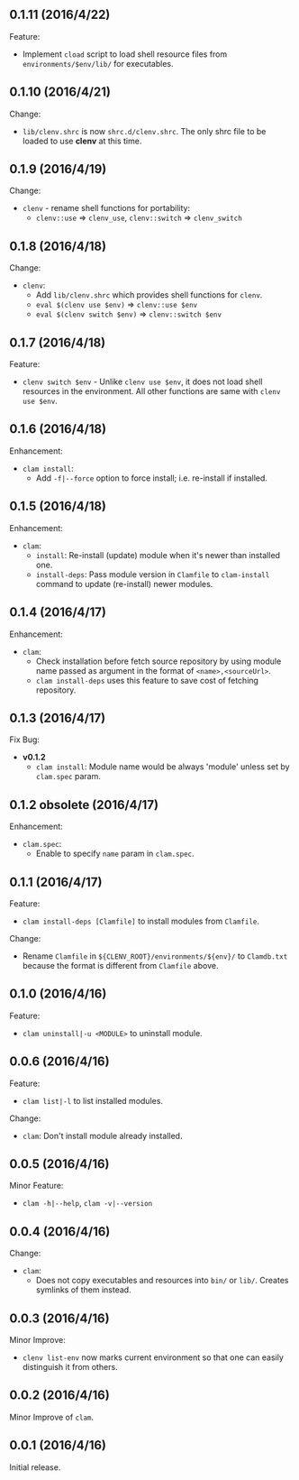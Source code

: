 ## 0.1.11 (2016/4/22)

Feature:

- Implement `cload` script to load shell resource files from `environments/$env/lib/`
  for executables.

## 0.1.10 (2016/4/21)

Change:

- `lib/clenv.shrc` is now `shrc.d/clenv.shrc`. The only shrc file to be loaded
  to use **clenv** at this time.

## 0.1.9 (2016/4/19)

Change:

- `clenv` - rename shell functions for portability:
  - `clenv::use` => `clenv_use`, `clenv::switch` => `clenv_switch`

## 0.1.8 (2016/4/18)

Change:

- `clenv`:
  - Add `lib/clenv.shrc` which provides shell functions for `clenv`.
  - `eval $(clenv use $env)` => `clenv::use $env`
  - `eval $(clenv switch $env)` => `clenv::switch $env`

## 0.1.7 (2016/4/18)

Feature:

- `clenv switch $env` - Unlike `clenv use $env`, it does not load shell resources
  in the environment. All other functions are same with `clenv use $env`.

## 0.1.6 (2016/4/18)

Enhancement:

- `clam install`:
  - Add `-f|--force` option to force install; i.e. re-install if installed.

## 0.1.5 (2016/4/18)

Enhancement:

- `clam`:
  - `install`: Re-install (update) module when it's newer than installed one.
  - `install-deps`: Pass module version in `Clamfile` to `clam-install` command
    to update (re-install) newer modules.

## 0.1.4 (2016/4/17)

Enhancement:

- `clam`:
  - Check installation before fetch source repository by using module name passed
    as argument in the format of `<name>,<sourceUrl>`.
  - `clam install-deps` uses this feature to save cost of fetching repository.

## 0.1.3 (2016/4/17)

Fix Bug:

- **v0.1.2**
  - `clam install`: Module name would be always 'module' unless set by `clam.spec`
    param.

## 0.1.2 **obsolete** (2016/4/17)

Enhancement:

- `clam.spec`:
  - Enable to specify `name` param in `clam.spec`.

## 0.1.1 (2016/4/17)

Feature:

- `clam install-deps [Clamfile]` to install modules from `Clamfile`.

Change:

- Rename `Clamfile` in `${CLENV_ROOT}/environments/${env}/` to `Clamdb.txt` because
  the format is different from `Clamfile` above.

## 0.1.0 (2016/4/16)

Feature:

- `clam uninstall|-u <MODULE>` to uninstall module.

## 0.0.6 (2016/4/16)

Feature:

- `clam list|-l` to list installed modules.

Change:

- `clam`: Don't install module already installed.

## 0.0.5 (2016/4/16)

Minor Feature:

- `clam -h|--help`, `clam -v|--version`

## 0.0.4 (2016/4/16)

Change:

- `clam`:
  - Does not copy executables and resources into `bin/` or `lib/`.
  Creates symlinks of them instead.

## 0.0.3 (2016/4/16)

Minor Improve:

- `clenv list-env` now marks current environment so that one can easily distinguish
it from others.

## 0.0.2 (2016/4/16)

Minor Improve of `clam`.

## 0.0.1 (2016/4/16)

Initial release.
